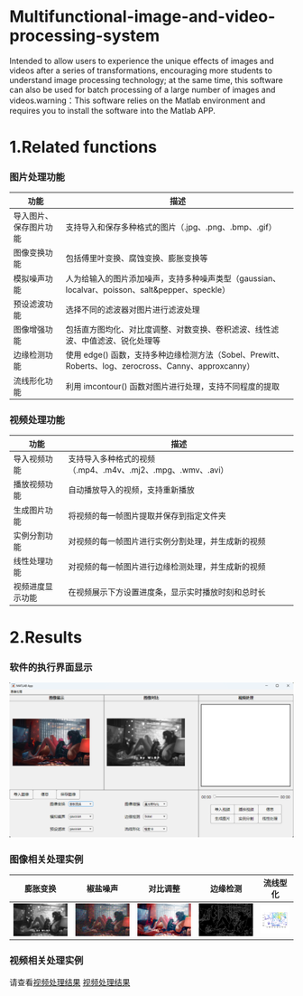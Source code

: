 # Multifunctional-image-and-video-processing-system
Intended to allow users to experience the unique effects of images and videos after a series of transformations, encouraging more students to understand image processing technology; at the same time, this software can also be used for batch processing of a large number of images and videos.warning：This software relies on the Matlab environment and requires you to install the software into the Matlab APP.

# 1.Related functions
  ### 图片处理功能
| 功能 | 描述 |
|------|------|
| 导入图片、保存图片功能 | 支持导入和保存多种格式的图片（.jpg、.png、.bmp、.gif） |
| 图像变换功能 | 包括傅里叶变换、腐蚀变换、膨胀变换等 |
| 模拟噪声功能 | 人为给输入的图片添加噪声，支持多种噪声类型（gaussian、localvar、poisson、salt&pepper、speckle） |
| 预设滤波功能 | 选择不同的滤波器对图片进行滤波处理 |
| 图像增强功能 | 包括直方图均化、对比度调整、对数变换、卷积滤波、线性滤波、中值滤波、锐化处理等 |
| 边缘检测功能 | 使用 edge() 函数，支持多种边缘检测方法（Sobel、Prewitt、Roberts、log、zerocross、Canny、approxcanny） |
| 流线形化功能 | 利用 imcontour() 函数对图片进行处理，支持不同程度的提取 |

  ### 视频处理功能
| 功能 | 描述 |
|------|------|
| 导入视频功能 | 支持导入多种格式的视频（.mp4、.m4v、.mj2、.mpg、.wmv、.avi） |
| 播放视频功能 | 自动播放导入的视频，支持重新播放 |
| 生成图片功能 | 将视频的每一帧图片提取并保存到指定文件夹 |
| 实例分割功能 | 对视频的每一帧图片进行实例分割处理，并生成新的视频 |
| 线性处理功能 | 对视频的每一帧图片进行边缘检测处理，并生成新的视频 |
| 视频进度显示功能 | 在视频展示下方设置进度条，显示实时播放时刻和总时长 |

# 2.Results
### 软件的执行界面显示
![主界面](asserts/img_0.png)

### 图像相关处理实例
|膨胀变换|椒盐噪声|对比调整|边缘检测|流线型化|
|----|----|----|----|----|
|![膨胀变换](asserts/img_1.png)|![椒盐噪声](asserts/img_2.png)|![对比调整](asserts/img_3.png)|![边缘检测](asserts/img_4.png)|![流线型化](asserts/img_5.png)|

### 视频相关处理实例
请查看[视频处理结果](asserts/video_0.AVI) [视频处理结果](asserts/video_1.AVI) 
